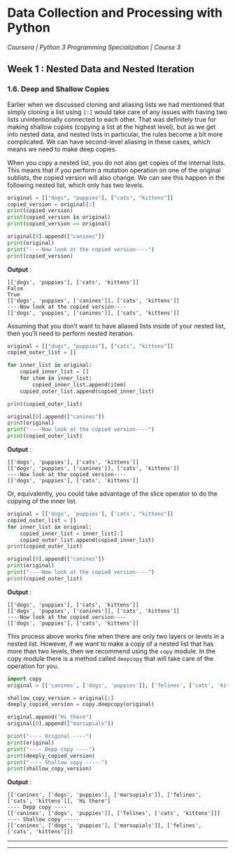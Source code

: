 # Data Collection and Processing with Python
*Coursera | Python 3 Programming Specialization | Course 3*

## Week 1 : Nested Data and Nested Iteration
### 1.6. Deep and Shallow Copies

Earlier when we discussed cloning and aliasing lists we had mentioned that simply cloning a list using `[:]` would take care of any issues with having two lists unintentionally connected to each other. That was definitely true for making shallow copies (copying a list at the highest level), but as we get into nested data, and nested lists in particular, the rules become a bit more complicated. We can have second-level aliasing in these cases, which means we need to make deep copies.

When you copy a nested list, you do not also get copies of the internal lists. This means that if you perform a mutation operation on one of the original sublists, the copied version will also change. We can see this happen in the following nested list, which only has two levels.


```python
original = [["dogs", "puppies"], ["cats", "kittens"]]
copied_version = original[:]
print(copied_version)
print(copied_version is original)
print(copied_version == original)

original[0].append(["canines"])
print(original)
print("----Now look at the copied version----")
print(copied_version)
```

**Output** :

```
[['dogs', 'puppies'], ['cats', 'kittens']]
False
True
[['dogs', 'puppies', ['canines']], ['cats', 'kittens']]
----Now look at the copied version----
[['dogs', 'puppies', ['canines']], ['cats', 'kittens']]
```

Assuming that you don’t want to have aliased lists inside of your nested list, then you’ll need to perform nested iteration.


```python
original = [["dogs", "puppies"], ["cats", "kittens"]]
copied_outer_list = []

for inner_list in original:
	copied_inner_list = []
	for item in inner_list:
		copied_inner_list.append(item)
	copied_outer_list.append(copied_inner_list)

print(copied_outer_list)

original[0].append(["canines"])
print(original)
print("----Now look at the copied version----")
print(copied_outer_list)
```

**Output** :

```
[['dogs', 'puppies'], ['cats', 'kittens']]
[['dogs', 'puppies', ['canines']], ['cats', 'kittens']]
----Now look at the copied version----
[['dogs', 'puppies'], ['cats', 'kittens']]
```

Or, equivalently, you could take advantage of the slice operator to do the copying of the inner list.


```python
original = [['dogs', 'puppies'], ['cats', "kittens"]]
copied_outer_list = []
for inner_list in original:
	copied_inner_list = inner_list[:]
	copied_outer_list.append(copied_inner_list)
print(copied_outer_list)

original[0].append(["canines"])
print(original)
print("----Now look at the copied version----")
print(copied_outer_list)
```

**Output** :

```
[['dogs', 'puppies'], ['cats', 'kittens']]
[['dogs', 'puppies', ['canines']], ['cats', 'kittens']]
----Now look at the copied version----
[['dogs', 'puppies'], ['cats', 'kittens']]
```

This process above works fine when there are only two layers or levels in a nested list. However, if we want to make a copy of a nested list that has more than two levels, then we recommend using the `copy` module. In the copy module there is a method called `deepcopy` that will take care of the operation for you.


```python
import copy
original = [['canines', ['dogs', 'puppies']], ['felines', ['cats', 'kittens']]]

shallow_copy_version = original[:]
deeply_copied_version = copy.deepcopy(original)

original.append("Hi there")
original[0].append(["marsupials"])

print("---- Original ----")
print(original)
print("---- Depp copy ----")
print(deeply_copied_version)
print("---- Shallow copy -----")
print(shallow_copy_version)
```

**Output** :

```
[['canines', ['dogs', 'puppies'], ['marsupials']], ['felines', ['cats', 'kittens']], 'Hi there']
---- Depp copy ----
[['canines', ['dogs', 'puppies']], ['felines', ['cats', 'kittens']]]
---- Shallow copy -----
[['canines', ['dogs', 'puppies'], ['marsupials']], ['felines', ['cats', 'kittens']]]
```

-------
--------
